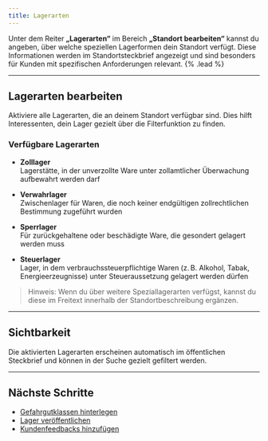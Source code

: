 ```yaml
---
title: Lagerarten
---
```


Unter dem Reiter **„Lagerarten“** im Bereich **„Standort bearbeiten“** kannst du angeben, über welche speziellen Lagerformen dein Standort verfügt. Diese Informationen werden im Standortsteckbrief angezeigt und sind besonders für Kunden mit spezifischen Anforderungen relevant. {% .lead %}

---

## Lagerarten bearbeiten

Aktiviere alle Lagerarten, die an deinem Standort verfügbar sind. Dies hilft Interessenten, dein Lager gezielt über die Filterfunktion zu finden.

### Verfügbare Lagerarten

- **Zolllager**  
  Lagerstätte, in der unverzollte Ware unter zollamtlicher Überwachung aufbewahrt werden darf

- **Verwahrlager**  
  Zwischenlager für Waren, die noch keiner endgültigen zollrechtlichen Bestimmung zugeführt wurden

- **Sperrlager**  
  Für zurückgehaltene oder beschädigte Ware, die gesondert gelagert werden muss

- **Steuerlager**  
  Lager, in dem verbrauchssteuerpflichtige Waren (z. B. Alkohol, Tabak, Energieerzeugnisse) unter Steueraussetzung gelagert werden dürfen

> Hinweis: Wenn du über weitere Speziallagerarten verfügst, kannst du diese im Freitext innerhalb der Standortbeschreibung ergänzen.

---

## Sichtbarkeit

Die aktivierten Lagerarten erscheinen automatisch im öffentlichen Steckbrief und können in der Suche gezielt gefiltert werden.

---

## Nächste Schritte

- [Gefahrgutklassen hinterlegen](/docs/hazard-classes)
- [Lager veröffentlichen](/docs/publish-warehouse)
- [Kundenfeedbacks hinzufügen](/docs/customer-feedback)
